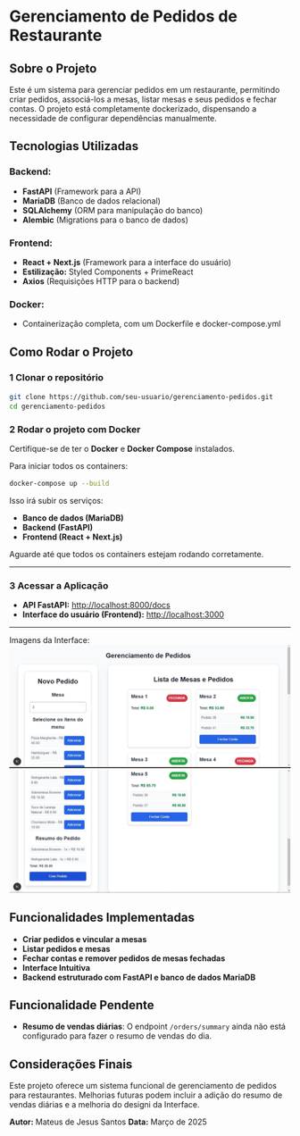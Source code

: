 # Gerenciamento de Pedidos de Restaurante

## Sobre o Projeto
Este é um sistema para gerenciar pedidos em um restaurante, permitindo criar pedidos, associá-los a mesas, listar mesas e seus pedidos e fechar contas.
O projeto está completamente dockerizado, dispensando a necessidade de configurar dependências manualmente.

## Tecnologias Utilizadas

### Backend:
- **FastAPI** (Framework para a API)
- **MariaDB** (Banco de dados relacional)
- **SQLAlchemy** (ORM para manipulação do banco)
- **Alembic** (Migrations para o banco de dados)

### Frontend:
- **React + Next.js** (Framework para a interface do usuário)
- **Estilização:** Styled Components + PrimeReact
- **Axios** (Requisições HTTP para o backend)

### Docker:
- Containerização completa, com um Dockerfile e docker-compose.yml

## Como Rodar o Projeto

### 1️ Clonar o repositório
```bash
git clone https://github.com/seu-usuario/gerenciamento-pedidos.git
cd gerenciamento-pedidos
```

### 2 Rodar o projeto com Docker
Certifique-se de ter o **Docker** e **Docker Compose** instalados.

Para iniciar todos os containers:
```bash
docker-compose up --build
```
Isso irá subir os serviços:
- **Banco de dados (MariaDB)**
- **Backend (FastAPI)**
- **Frontend (React + Next.js)**

Aguarde até que todos os containers estejam rodando corretamente.

---

### 3️ Acessar a Aplicação

- **API FastAPI:** [http://localhost:8000/docs](http://localhost:8000/docs)
- **Interface do usuário (Frontend):** [http://localhost:3000](http://localhost:3000)

---

Imagens da Interface:
![alt text](image-1.png)
![alt text](image-2.png)

## Funcionalidades Implementadas
- **Criar pedidos e vincular a mesas**
- **Listar pedidos e mesas**
- **Fechar contas e remover pedidos de mesas fechadas**
- **Interface Intuitiva**
- **Backend estruturado com FastAPI e banco de dados MariaDB**

## Funcionalidade Pendente

- **Resumo de vendas diárias**: O endpoint `/orders/summary` ainda não está configurado para fazer o resumo de vendas do dia.

## Considerações Finais
Este projeto oferece um sistema funcional de gerenciamento de pedidos para restaurantes. Melhorias futuras podem incluir a adição do resumo de vendas diárias e a melhoria do designi da Interface.

**Autor:** Mateus de Jesus Santos 
**Data:** Março de 2025
